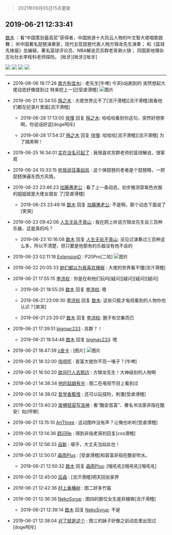 > 2021年09月05日15点更新
<link rel="stylesheet" href="https://cdn.jsdelivr.net/gh/taotie6/sampleJSON@main/css/photo_show.css">


 ## 2019-06-21 12:33:41 

 [㪚木](https://www.coolapk.com/feed/12355674?shareKey=NTJlODJmMDNhMDBlNjEzMTc0YzU~) ：看“中国策划最高奖”获得者，中国旅游十大风云人物的叶文智大佬唱歌跳舞；
听中国著名琵琶演奏家，现代五弦琵琶代表人物方锦龙先生演奏；
和《篮球先锋报》总编辑，著名篮球评论员、NBA解说员苏群老哥涮火锅；
同国家地理杂志社社长李栓科老师探险。
[呲牙][呲牙][呲牙] 

<div class="album">
<img class="img-item" src="https://image.coolapk.com/feed/2019/0621/12/1081091_366ea83f_1459_1781@672x380.gif" />
<img class="img-item" src="https://image.coolapk.com/feed/2019/0621/12/1081091_aad8165d_1459_1783@378x672.gif" />
<img class="img-item" src="https://image.coolapk.com/feed/2019/0621/12/1081091_d01bc740_1459_1784@1120x841.gif" />
<img class="img-item" src="https://image.coolapk.com/feed/2019/0621/12/1081091_2b77db19_1459_1786@1920x1080.gif" />
</div>

 ------- 

- 2019-08-06 18:17:28 [南方有佳木i](uid=955982) : 老先生[牛啤] 今天b站刷到的 突然想起大佬动态好像提到过 特来挖上一记[受虐滑稽] ![图片](https://image.coolapk.com/feed/2019/0806/18/955982_c9fdb073_6647_5536@1080x2160.jpeg)

- 2019-06-21 12:34:55 [殇之木](uid=1085570) : 大佬世界比不了[流汗滑稽][流汗滑稽]我看他们都在纪录片里面[流汗滑稽] 

    - 2019-06-28 17:13:00 [佯慢](uid=888105) 回复 [殇之木](uid=1085570): 哈哈哈看到你这句，突然好想笑啊，你说话好逗[doge呵斥] 

    - 2019-06-28 17:54:37 [殇之木](uid=1085570) 回复 [佯慢](uid=888105): 哈哈哈[流汗滑稽][流汗滑稽] 为了搞笑啊！ 

- 2019-06-25 16:34:01 [实在没名可起了](uid=899823) : 我很喜欢苏群老师的篮球解说，很客观 

- 2019-06-24 10:33:15 [听我说往事如风](uid=1531308) : 这个弹琵琶的老者是个琵琶精，一把琵琶弹遍东西方风情。 

- 2019-06-23 23:46:23 [加藤惠老公](uid=1266680) : 看了上一条动态，初步推测穿紫色衣服的姐姐就是大佬女朋友
了[受虐滑稽] 

    - 2019-06-23 23:49:16 [㪚木](uid=1081091) 回复 [加藤惠老公](uid=1266680): 不是啊。那个动态下面说了[笑哭] 

- 2019-06-23 09:42:06 [人生无处不青山](uid=597530) : 我在网上听说方锦龙先生会三百种乐器，这是真的吗？ 

    - 2019-06-23 10:16:08 [㪚木](uid=1081091) 回复 [人生无处不青山](uid=597530): 没见过演奏过三百种这么多，所以不清楚，但只要是他那有的乐器没有他不会的 

- 2019-06-23 02:11:18 [ExtensionD](uid=1353715) : P20Pro[二哈] ![图片](https://image.coolapk.com/feed/2019/0623/02/1353715_d2157285_7076_0228@1080x1920.jpeg)

- 2019-06-22 20:05:33 [她们都以为我喜欢辣椒](uid=964816) : 大佬的世界看不懂[流汗滑稽] 

- 2019-06-21 17:55:15 [李沛权](uid=1731134) : 你是在和他们玩吗[疑问][疑问][疑问][疑问] 

    - 2019-06-21 18:55:26 [㪚木](uid=1081091) 回复 [李沛权](uid=1731134): 嗯 

    - 2019-06-21 23:09:30 [李沛权](uid=1731134) 回复 [㪚木](uid=1081091): 这些只能才电视看到的人物你也认识？[笑哭] 

    - 2019-06-21 23:20:07 [㪚木](uid=1081091) 回复 [李沛权](uid=1731134): 圈子有交集而已 

- 2019-06-21 17:39:51 [bigmac233](uid=2486571) : 苏群？！ 

    - 2019-06-21 18:54:48 [㪚木](uid=1081091) 回复 [bigmac233](uid=2486571): 嗯 

- 2019-06-21 18:47:39 [z皮卡](uid=1896403) : [图片] ![图片](https://image.coolapk.com/feed/2019/0615/00/963651_0340_3936@802x449.png)

- 2019-06-21 18:32:00 [伟唠咑](uid=488448) : 首富大佬你不亮一嗓子？[牛啤] 

- 2019-06-21 16:50:20 [欲问行人去那边](uid=826969) : 方锦龙先生！大神级别的人物啊 

- 2019-06-21 14:38:34 [他的姑娘有光](uid=691103) : 图二在电视节目上看到过 

- 2019-06-21 14:38:02 [哲学香蕉怪](uid=2431164) : 还可以玩探险，刺激[受虐滑稽] 

- 2019-06-21 13:40:20 [旋拂轻容写洛神](uid=1051314) : 看“酷安首富”、著名书法家非指在酷安氵帖[哼唧] 

- 2019-06-21 13:15:10 [AriThree](uid=1560115) : 这动图咋没有声？让俺也听听[受虐滑稽] 

- 2019-06-21 13:14:36 [顾问Re](uid=886479) : 得到非指老哥的回复[cos滑稽] 

- 2019-06-21 12:56:33 [自新](uid=2031956) : 嗟乎，大丈夫当如此也！ 

- 2019-06-21 12:50:07 [森雨Plus](uid=533268) : [受虐滑稽]和首富非指在酷安吹水。 

    - 2019-06-21 12:50:32 [㪚木](uid=1081091) 回复 [森雨Plus](uid=533268): [哦吼吼][哦吼吼][哦吼吼] 

- 2019-06-21 12:45:00 [后森](uid=1174558) : [流汗滑稽]明天回张家界 

- 2019-06-21 12:42:36 [村上香椿树](uid=1121303) : 图二好多竹笛 

- 2019-06-21 12:36:36 [NekoSyrup](uid=1868243) : 图四的那位女生是非嫂嘛[流汗滑稽] 

    - 2019-06-21 12:39:14 [㪚木](uid=1081091) 回复 [NekoSyrup](uid=1868243): 不是 

- 2019-06-21 12:38:04 [对了就是这个](uid=1451911) : 图三的妹子好像之前动态里出现过[doge呵斥] 


